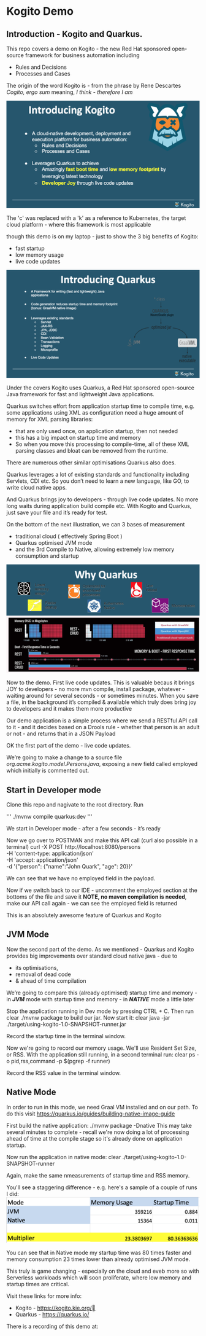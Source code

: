# Kogito Demo

## Introduction - Kogito and Quarkus. 

This repo covers a demo on Kogito - the new Red Hat sponsored open-source framework for business automation including
- Rules and Decisions 
- Processes and Cases

The origin of the word Kogito is - from the phrase by Rene Descartes
_Cogito, ergo sum_ meaning, _I think - therefore I am_

![](https://raw.githubusercontent.com/tnscorcoran/kogito-demo/master/images/2.png)

The 'c' was replaced with a 'k' as a reference to Kubernetes, the target cloud platform - where this framework is most applicable

though this demo is on my laptop - just to show the 3 big benefits of Kogito:
- fast startup
- low memory usage
- live code updates

![](https://raw.githubusercontent.com/tnscorcoran/kogito-demo/master/images/3-4-5-6.png)

Under the covers Kogito uses Quarkus, a Red Hat sponsored open-source Java framework for fast and lightweight Java applications.

Quarkus switches effort from application startup time to compile time, e.g. some applications using XML as configuration need a huge amount of memory for XML parsing libraries: 
- that are only used once, on application startup, then not needed 
- this has a big impact on startup time and memory 
- So when you move this processing to compile-time, all of these XML parsing classes and bloat can be removed from the runtime.

There are numerous other similar optimisations Quarkus also does.

Quarkus leverages a lot of existing standards and functionality including Servlets, CDI etc. So you don’t need to learn a new language, like GO, to write cloud native apps.

And Quarkus brings joy to developers - through live code updates. No more long waits during application build compile etc. With Kogito and Quarkus, just save your file and it’s ready for test.

On the bottom of the next illustration, we can 3 bases of measurement
- traditional cloud ( effectively Spring Boot )
- Quarkus optimised JVM mode
- and the 3rd Compile to Native, allowing extremely low memory consumption and startup

![](https://raw.githubusercontent.com/tnscorcoran/kogito-demo/master/images/7.png)


Now to the demo. First live code updates. This is valuable becaus it brings JOY to developers - no more mvn compile, install package, whatever - waiting around for several seconds - or sometimes minutes.
When you save a file, in the background it’s compiled & available which truly does bring joy to developers and it makes them more productive

Our demo application is a simple process where we send a RESTful API call to it - and it decides
based on a Drools rule - whether that person is an adult or not - and returns that in a JSON Payload

OK the first part of the demo - live code updates.

We’re going to make a change to a source file _org.acme.kogito.model.Persons.java_, exposing a new field called employed 
which initially is commented out.

## Start in Developer mode
Clone this repo and nagivate to the root directory. Run

'''
./mvnw compile quarkus:dev
'''

We start in Developer mode - after a few seconds - it’s ready

Now we go over to POSTMAN and make this API call (curl also possible in a terminal)
curl -X POST http://localhost:8080/persons \
    -H 'content-type: application/json' \
    -H 'accept: application/json' \
    -d '{"person": {"name":"John Quark", "age": 20}}'

We can see that we have no employed field in the payload.

Now if we switch back to our IDE - uncomment the employed section at the bottoms of the file and save it
**NOTE, no maven compilation is needed**, make our API call again - we can see the employed field is returned

This is an absolutely awesome feature of Quarkus and Kogito


## JVM Mode
Now the second part of the demo. As we mentioned - Quarkus and Kogito provides big improvements over standard cloud native java - due to 
- its optimisations, 
- removal of dead code
- & ahead of time compilation

We’re going to compare this (already optimised) startup time and memory - in **_JVM_** mode
with startup time and memory - in **_NATIVE_** mode a little later

Stop the application running in Dev mode by pressing CTRL +  C. Then run
clear
./mvnw package
to build our jar. Now start it:
clear
java -jar ./target/using-kogito-1.0-SNAPSHOT-runner.jar

Record the startup time in the terminal window.

Now we're going to record our memory usage. We'll use Resident Set Size, or RSS. With the application still running, in a second terminal run:
clear
ps -o pid,rss,command -p $(pgrep -f runner)

Record the RSS value in the terminal window.


## Native Mode

In order to run in this mode, we need Graal VM installed and on our path. To do this visit https://quarkus.io/guides/building-native-image-guide

First build the native application:
./mvnw package -Dnative
This may take several minutes to complete - recall we're now doing a lot of processing ahead of time at the compile stage so it's already done on application startup.

Now run the application in native mode:
clear
./target/using-kogito-1.0-SNAPSHOT-runner

Again, make the same nmeasurements of startup time and RSS memory.

You'll see a staggering difference - e.g. here's a sample of a couple of runs I did:
![](https://raw.githubusercontent.com/tnscorcoran/kogito-demo/master/images/11-measurements.png)

You can see that in Native mode my startup time was 80 times faster and memory consumption 23 times lower than already optimised JVM mode.

This truly is game changing - especially on the cloud and eveb more so with Serverless workloads which will soon proliferate, where low memory and startup times are critical.

Visit these links for more info:
- Kogito - https://kogito.kie.org/
- Quarkus - https://quarkus.io/

There is a recording of this demo at:



